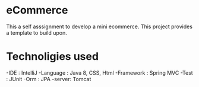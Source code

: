 # eCommerce 
This a self asssignment to develop a mini ecommerce. This project provides a template
to build upon.

# Technoligies used
-IDE : IntelliJ
-Language : Java 8, CSS, Html
-Framework : Spring MVC
-Test : JUnit
-Orm : JPA
-server: Tomcat
